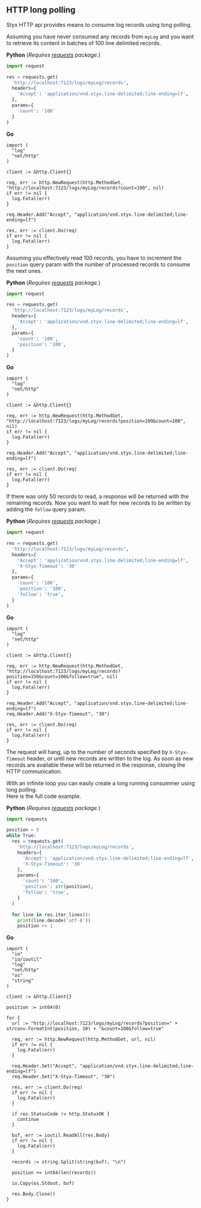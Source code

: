 HTTP long polling
-----------------

Styx HTTP api provides means to consume log records using long polling.

Assuming you have never consumed any records from `myLog` and you want to retrieve its content in batches of 100 line delimited records.

**Python** (_Requires [requests](https://pypi.org/project/requests/) package._)

```python
import request

res = requests.get(
  'http://localhost:7123/logs/myLog/records',
  headers={
    'Accept': 'application/vnd.styx.line-delimited;line-ending=lf',
  },
  params={
    'count': '100'
  }
)
```

**Go**

```golang
import (
  "log"
  "net/http"
)

client := &http.Client{}

req, err := http.NewRequest(http.MethodGet, "http://localhost:7123/logs/myLog/records?count=100", nil)
if err != nil {
  log.Fatal(err)
}

req.Header.Add("Accept", "application/vnd.styx.line-delimited;line-ending=lf")

res, err := client.Do(req)
if err != nil {
  log.Fatal(err)
}
```

Assuming you effectively read 100 records, you have to increment the `position` query param with the number of processed records to consume the next ones.

**Python** (_Requires [requests](https://pypi.org/project/requests/) package._)

```python
import request

res = requests.get(
  'http://localhost:7123/logs/myLog/records',
  headers={
    'Accept': 'application/vnd.styx.line-delimited;line-ending=lf',
  },
  params={
    'count': '100',
    'position': '100',
  }
)
```

**Go**

```golang
import (
  "log"
  "net/http"
)

client := &http.Client{}

req, err := http.NewRequest(http.MethodGet, "http://localhost:7123/logs/myLog/records?position=100&count=100", nil)
if err != nil {
  log.Fatal(err)
}

req.Header.Add("Accept", "application/vnd.styx.line-delimited;line-ending=lf")

res, err := client.Do(req)
if err != nil {
  log.Fatal(err)
}
```

If there was only 50 records to read, a response will be returned with the remaining records.
Now you want to wait for new records to be written by adding the `follow` query param.

**Python** (_Requires [requests](https://pypi.org/project/requests/) package._)

```python
import request

res = requests.get(
  'http://localhost:7123/logs/myLog/records',
  headers={
    'Accept': 'application/vnd.styx.line-delimited;line-ending=lf',
    'X-Styx-Timeout': '30'
  },
  params={
    'count': '100',
    'position': '100',
    'follow': 'true',
  }
)
```

**Go**

```golang
import (
  "log"
  "net/http"
)

client := &http.Client{}

req, err := http.NewRequest(http.MethodGet, "http://localhost:7123/logs/myLog/records?position=150&count=100&follow=true", nil)
if err != nil {
  log.Fatal(err)
}

req.Header.Add("Accept", "application/vnd.styx.line-delimited;line-ending=lf")
req.Header.Add("X-Styx-Timeout", "30")

res, err := client.Do(req)
if err != nil {
  log.Fatal(err)
}
```

The request will hang, up to the number of seconds specified by `X-Styx-Timeout` header, or until new records are written to the log.
As soon as new records are available these will be returned in the response, closing the HTTP communication.

With an infinite loop you can easily create a long running consummer using long polling.   
Here is the full code example.

**Python** (_Requires [requests](https://pypi.org/project/requests/) package._)

```python
import requests

position = 0
while True:
  res = requests.get(
    'http://localhost:7123/logs/myLog/records',
    headers={
      'Accept': 'application/vnd.styx.line-delimited;line-ending=lf',
      'X-Styx-Timeout': '30'
    },
    params={
      'count': '100',
      'position': str(position),
      'follow': 'true',
    }
  )

  for line in res.iter_lines():
    print(line.decode('utf-8'))      
    position += 1
```

**Go**

```golang
import (
  "io"
  "io/ioutil"
  "log"
  "net/http"
  "os"
  "string"
)

client := &http.Client{}

position := int64(0)

for {
  url := "http://localhost:7123/logs/myLog/records?position=" + strconv.FormatInt(position, 10) + "&count=100&follow=true"

  req, err := http.NewRequest(http.MethodGet, url, nil)
  if err != nil {
    log.Fatal(err)
  }

  req.Header.Set("Accept", "application/vnd.styx.line-delimited;line-ending=lf")
  req.Header.Set("X-Styx-Timeout", "30")

  res, err := client.Do(req)
  if err != nil {
    log.Fatal(err)
  }

  if res.StatusCode != http.StatusOK {
    continue
  }

  buf, err := ioutil.ReadAll(res.Body)
  if err != nil {
    log.Fatal(err)
  }

  records := string.Split(string(buf), "\n")

  position += int64(len(records))

  io.Copy(os.Stdout, buf)

  res.Body.Close()
}
```